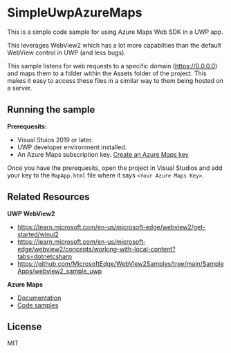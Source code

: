 # SimpleUwpAzureMaps

This is a simple code sample for using Azure Maps Web SDK in a UWP app.

This leverages WebView2 which has a lot more capabilties than the default WebView control in UWP (and less bugs).

This sample listens for web requests to a specific domain (https://0.0.0.0) and maps them to a folder within the Assets folder of the project. This makes it easy to access these files in a similar way to them being hosted on a server. 

## Running the sample

**Prerequesits:**

- Visual Stuios 2019 or later.
- UWP developer environment installed.
- An Azure Maps subscription key. [Create an Azure Maps key](https://learn.microsoft.com/en-us/azure/azure-maps/quick-demo-map-app#create-an-azure-maps-account)

Once you have the prerequesits, open the project in Visual Studios and add your key to the `MapApp.html` file where it says `<Your Azure Maps Key>`.

## Related Resources

**UWP WebView2**

- https://learn.microsoft.com/en-us/microsoft-edge/webview2/get-started/winui2 
- https://learn.microsoft.com/en-us/microsoft-edge/webview2/concepts/working-with-local-content?tabs=dotnetcsharp
- https://github.com/MicrosoftEdge/WebView2Samples/tree/main/SampleApps/webview2_sample_uwp

**Azure Maps**

- [Documentation](https://learn.microsoft.com/en-us/azure/azure-maps/)
- [Code samples](https://samples.azuremaps.com/)

## License 

MIT


